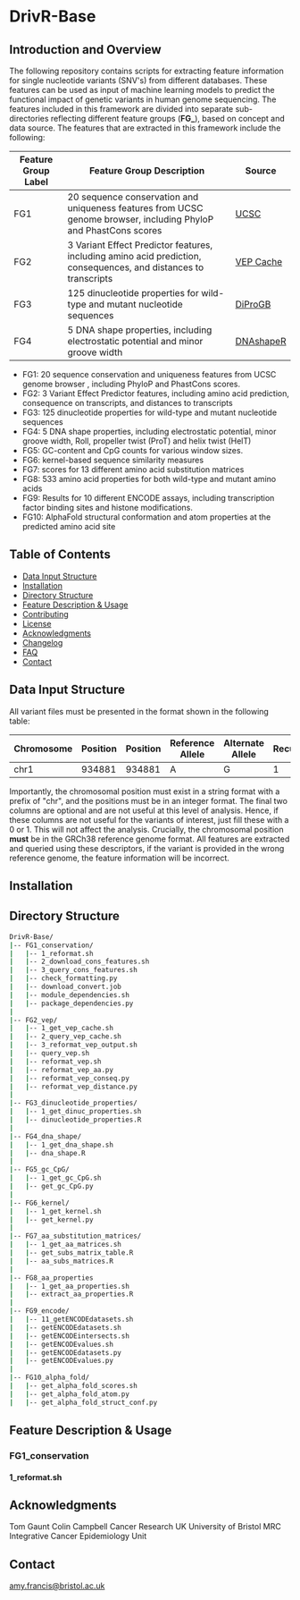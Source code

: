 # DrivR-Base

## Introduction and Overview
The following repository contains scripts for extracting feature information for single nucleotide variants (SNV's) from different databases. These features can be used as input of machine learning models to predict the functional impact of genetic variants in human genome sequencing. The features included in this framework are divided into separate sub-directories reflecting different feature groups (**FG_**), based on concept and data source. The features that are extracted in this framework include the following:

| Feature Group Label |                                             Feature Group Description                                            |                          Source                         |
| ------------------- | ---------------------------------------------------------------------------------------------------------------- | ------------------------------------------------------- |
|         FG1         | 20 sequence conservation and uniqueness features from UCSC genome browser, including PhyloP and PhastCons scores | [UCSC](http://hgdownload.cse.ucsc.edu/goldenpath/hg38/) |
|         FG2         | 3 Variant Effect Predictor features, including amino acid prediction, consequences, and distances to transcripts | [VEP Cache](https://www.ensembl.org/info/docs/tools/vep/script/vep_cache.html) |
|         FG3         | 125 dinucleotide properties for wild-type and mutant nucleotide sequences                                        | [DiProGB](https://diprodb.fli-leibniz.de/ShowTable.php) |
|         FG4         | 5 DNA shape properties, including electrostatic potential and minor groove width                                 | [DNAshapeR](https://www.ncbi.nlm.nih.gov/pmc/articles/PMC4824130/) |


* FG1: 20 sequence conservation and uniqueness features from UCSC genome browser , including PhyloP and PhastCons scores.
* FG2: 3 Variant Effect Predictor features, including amino acid prediction, consequence on transcripts, and distances to transcripts
* FG3: 125 dinucleotide properties for wild-type and mutant nucleotide sequences
* FG4:  5 DNA shape properties, including electrostatic potential, minor groove width, Roll, propeller twist (ProT) and helix twist (HelT)
* FG5: GC-content and CpG counts for various window sizes.
* FG6: kernel-based sequence similarity measures
* FG7: scores for 13 different amino acid substitution matrices
* FG8: 533 amino acid properties for both wild-type and mutant amino acids
* FG9: Results for 10 different ENCODE assays, including transcription factor binding sites and histone modifications.
* FG10: AlphaFold structural conformation and atom properties at the predicted amino acid site

## Table of Contents

- [Data Input Structure](#data-input-structure)
- [Installation](#installation)
- [Directory Structure](#directory-structure)
- [Feature Description & Usage](#usage)
- [Contributing](#contributing)
- [License](#license)
- [Acknowledgments](#acknowledgments)
- [Changelog](#changelog)
- [FAQ](#faq)
- [Contact](#contact)

## Data Input Structure
All variant files must be presented in the format shown in the following table:

| Chromosome | Position | Position | Reference Allele | Alternate Allele | Recurrence | Driver Status |
| ---------- | -------- | -------- | ---------------- | ---------------- | ---------- | ------------- |
|    chr1    |  934881  |  934881  |        A         |         G        |      1     |       1       |

Importantly, the chromosomal position must exist in a string format with a prefix of "chr", and the positions must be in an integer format. The final two columns are optional and are not useful at this level of analysis. Hence, if these columns are not useful for the variants of interest, just fill these with a 0 or 1. This will not affect the analysis. Crucially, the chromosomal position **must** be in the GRCh38 reference genome format. All features are extracted and queried using these descriptors, if the variant is provided in the wrong reference genome, the feature information will be incorrect. 

## Installation

## Directory Structure
```bash
DrivR-Base/
|-- FG1_conservation/
|   |-- 1_reformat.sh
|   |-- 2_download_cons_features.sh
|   |-- 3_query_cons_features.sh
|   |-- check_formatting.py
|   |-- download_convert.job
|   |-- module_dependencies.sh
|   |-- package_dependencies.py
|
|-- FG2_vep/
|   |-- 1_get_vep_cache.sh
|   |-- 2_query_vep_cache.sh
|   |-- 3_reformat_vep_output.sh
|   |-- query_vep.sh
|   |-- reformat_vep.sh
|   |-- reformat_vep_aa.py
|   |-- reformat_vep_conseq.py
|   |-- reformat_vep_distance.py
|
|-- FG3_dinucleotide_properties/
|   |-- 1_get_dinuc_properties.sh
|   |-- dinucleotide_properties.R
|
|-- FG4_dna_shape/
|   |-- 1_get_dna_shape.sh
|   |-- dna_shape.R
|
|-- FG5_gc_CpG/
|   |-- 1_get_gc_CpG.sh
|   |-- get_gc_CpG.py
|
|-- FG6_kernel/
|   |-- 1_get_kernel.sh
|   |-- get_kernel.py
|
|-- FG7_aa_substitution_matrices/
|   |-- 1_get_aa_matrices.sh
|   |-- get_subs_matrix_table.R
|   |-- aa_subs_matrices.R
|
|-- FG8_aa_properties
|   |-- 1_get_aa_properties.sh
|   |-- extract_aa_properties.R
|
|-- FG9_encode/
|   |-- 11_getENCODEdatasets.sh
|   |-- getENCODEdatasets.sh
|   |-- getENCODEintersects.sh
|   |-- getENCODEvalues.sh
|   |-- getENCODEdatasets.py
|   |-- getENCODEvalues.py
|
|-- FG10_alpha_fold/
|   |-- get_alpha_fold_scores.sh
|   |-- get_alpha_fold_atom.py
|   |-- get_alpha_fold_struct_conf.py
```

## Feature Description & Usage
### FG1_conservation
#### 1_reformat.sh

## Acknowledgments
Tom Gaunt
Colin Campbell
Cancer Research UK
University of Bristol
MRC Integrative Cancer Epidemiology Unit

## Contact
amy.francis@bristol.ac.uk

